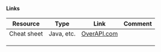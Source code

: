 

#### Links
| Resource    | Type            | Link                                | Comment |
| ----------- | --------------- | ----------------------------------- | ------- |
| Cheat sheet | Java, etc. | [OverAPI.com](https://overapi.com/) |         |
|             |                 |                                     |         |
|             |                 |                                     |         |
|             |                 |                                     |         |


